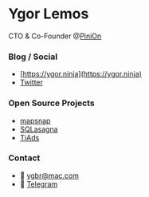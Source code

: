 # Ygor Lemos

CTO & Co-Founder @[PiniOn](https://pinion.app)

### Blog / Social
* [https://ygor.ninja](https://ygor.ninja)
* [Twitter](https://twitter.com/ygbr)

### Open Source Projects
* [mapsnap](https://mapsnap.ygor.dev)
* [SQLasagna](https://github.com/ygbr/sqlasagna)
* [TiAds](https://github.com/pinio/tiads)

### Contact

* 📨 [ygbr@mac.com](mailto:ygbr@mac.com)
* 📲 [Telegram](https://t.me/yyggoorr)

